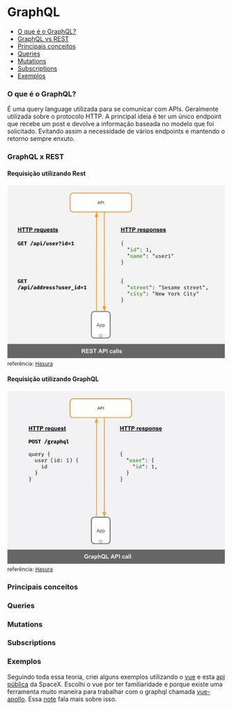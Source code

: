 # GraphQL

- [O que é o GraphQL?](#o-que-é-o-graphql)
- [GraphQL vs REST](#graphql-vs-rest)
- [Principais conceitos](#principais-conceitos)
- [Queries](#queries)
- [Mutations](#mutations)
- [Subscriptions](#subscriptions)
- [Exemplos](https://github.com/zanchettouw/notes/tree/master/graphql/examples)


### O que é o GraphQL? ###

É uma query language utilizada para se comunicar  com APIs. Geralmente utilizada sobre o protocolo HTTP. A principal ideia é ter um único endpoint que recebe um post e devolve a informação baseada no modelo que foi solicitado. Evitando assim a necessidade de vários endpoints e mantendo o retorno sempre enxuto.
### GraphQL x REST ###

#### Requisição utilizando Rest ####

<img src="./images/rest-api.png" width="500">
<span style="font-size: 12px;">referência: <a href="https://hasura.io/learn/graphql/intro-graphql/graphql-vs-rest/" target="_blank">Hasura</a></span>

#### Requisição utilizando GraphQL ####

<img src="./images/graphql-api.gif" width="500">
<span style="font-size: 12px;">referência: <a href="https://hasura.io/learn/graphql/intro-graphql/graphql-vs-rest/" target="_blank">Hasura</a></span>

### Principais conceitos ###
### Queries ###

### Mutations ###
### Subscriptions ###

### Exemplos ###

Seguindo toda essa teoria, criei alguns exemplos utilizando o [vue](https://vuejs.org/) e esta [api pública](https://api.spacex.land/graphql/) da SpaceX.
Escolhi o vue por ter familiaridade e  porque existe uma ferramenta muito maneira para trabalhar com o graphql chamada [vue-apollo](https://apollo.vuejs.org/). Essa [note](https://github.com/zanchettouw/notes/tree/master/graphql/vue-apollo.md) fala mais sobre isso.
